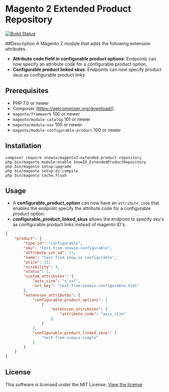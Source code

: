 # Magento 2 Extended Product Repository

[![Build Status](https://travis-ci.org/snowio/magento2-extended-product-repository.svg?branch=master)](https://travis-ci.org/snowio/magento2-extended-product-repository)

##Description
A Magento 2 module that adds the following extension attributes.
* **Attribute code field in configurable product options**: 
Endpoints can now specify an attribute code for a configurable product option.
* **Configurable product linked skus**:
Endpoints can now specify product skus as configurable product links

## Prerequisites
* PHP 7.0 or newer
* Composer  (https://getcomposer.org/download/).
* `magento/framework` 100 or newer
* `magento/module-catalog` 101 or newer
* `magento/module-eav` 100 or newer
* `magento/module-configurable-product` 100 or newer


## Installation
```
composer require snowio/magento2-extended-product-repository
php bin/magento module:enable SnowIO_ExtendedProductRepository
php bin/magento setup:upgrade
php bin/magento setup:di:compile
php bin/magento cache:flush
```

## Usage
* A **configurable_product_option** can now have an `attribute_code` that enables the endpoint specify the attribute code for a configurable product option.
* **configurable_product_linked_skus** allows the endpoint to specify sku's as configurable product links instead of magento ID's.
```json
{
    "product": {
        "type_id": "configurable",
        "sku": "test-from-snowio-configurable",
        "attribute_set_id": 11,
        "name": "test from snow.io configurable",
        "price": 10,
        "visibility": 4,
        "status": 1,
        "custom_attributes": {
            "axis_size": "s_xxl",
            "url_key": "test-from-snowio-configurable.html"
        },
        "extension_attributes": {
            "configurable_product_options": [
                {
                    "extension_attributes": {
                        "attribute_code": "axis_size"
                    }
                }
            ],
            "configurable_product_linked_skus": [
                "test-from-snowio-simple"
            ]
        }
    }
}
```
## License
This software is licensed under the MIT License. [View the license](LICENSE)
